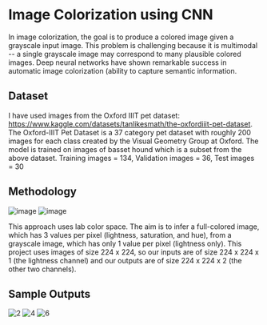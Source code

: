 # Image Colorization using CNN

In image colorization, the goal is to produce a colored image given a grayscale input image.
This problem is challenging because it is multimodal -- a single grayscale image may correspond to many plausible colored images.
Deep neural networks have shown remarkable success in automatic image colorization (ability to capture semantic information.

## Dataset
I have used images from the Oxford IIIT pet dataset: https://www.kaggle.com/datasets/tanlikesmath/the-oxfordiiit-pet-dataset.
The Oxford-IIIT Pet Dataset is a 37 category pet dataset with roughly 200 images for each class created by the Visual Geometry Group at Oxford.
The model is trained on images of basset hound which is a subset from the above dataset.
Training images = 134, Validation images = 36, Test images = 30

## Methodology
![image](https://user-images.githubusercontent.com/44408619/234952539-31420723-65e7-40b5-aafb-64c5e8590dd0.png)
![image](https://user-images.githubusercontent.com/44408619/234952594-e235a01c-db91-4bfb-ae32-475e947d5893.png)

This approach uses lab color space. The aim is to infer a full-colored image, which has 3 values per pixel (lightness, saturation, and hue), from a grayscale image, which has only 1 value per pixel (lightness only). This project uses images of size 224 x 224, so our inputs are of size 224 x 224 x 1 (the lightness channel) and our outputs are of size 224 x 224 x 2 (the other two channels).

## Sample Outputs 
![2](https://user-images.githubusercontent.com/44408619/234937121-eec374ab-4f69-4043-b8b0-f3fa31b6989a.jpg)
![4](https://user-images.githubusercontent.com/44408619/234937147-ffced2ef-413f-4923-a267-3fe21a141ed7.jpg)
![6](https://user-images.githubusercontent.com/44408619/234937214-30843703-253e-4b22-b4a7-73a422a78daa.jpg)
